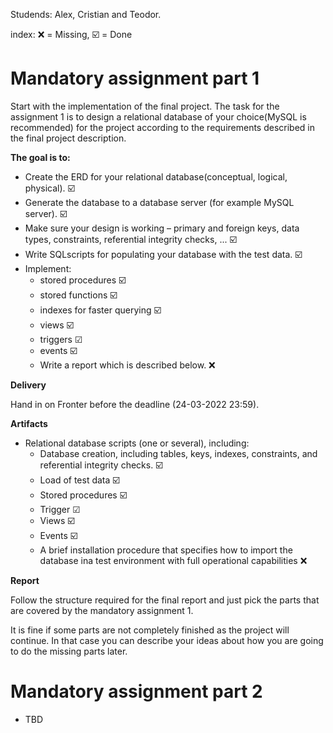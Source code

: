 Studends: Alex, Cristian and Teodor.

index:  ❌ = Missing, ☑️ = Done

# Mandatory assignment part 1

Start with the implementation of the final project. 
The task for the assignment 1 is to design a relational database of your choice(MySQL is recommended)
for the project according to the requirements described in the final project description.


**The goal is to:**

* Create the ERD for your relational database(conceptual, logical, physical). ☑️
* Generate the database to a database server (for example MySQL server). ☑️
* Make sure your design is working – primary and foreign keys, data types, constraints, referential integrity checks, ... ☑️
* Write SQLscripts for populating your database with the test data. ☑️
* Implement: 
    * stored procedures ☑️
    * stored functions ☑️
    * indexes for faster querying ☑️
    * views ☑️
    * triggers ☑
    * events ☑️
    * Write a report which is described below. ❌

**Delivery**

Hand in on Fronter before the deadline (24-03-2022 23:59).

**Artifacts**

* Relational database scripts (one or several), including:
    * Database creation, including tables, keys, indexes, constraints, and referential integrity checks. ☑️
    * Load of test data ☑️
    * Stored procedures ☑️
    * Trigger ☑
    * Views ☑️
    * Events ☑️
    * A brief installation procedure that specifies how to import the database ina test environment with full operational capabilities ❌


**Report**

Follow the structure required for the final report and just pick the parts that are covered by the mandatory assignment 1.

It is fine if some parts are not completely finished as the project will continue. In that case you can describe your ideas about how you are going to do the missing parts later.


# Mandatory assignment part 2

- TBD